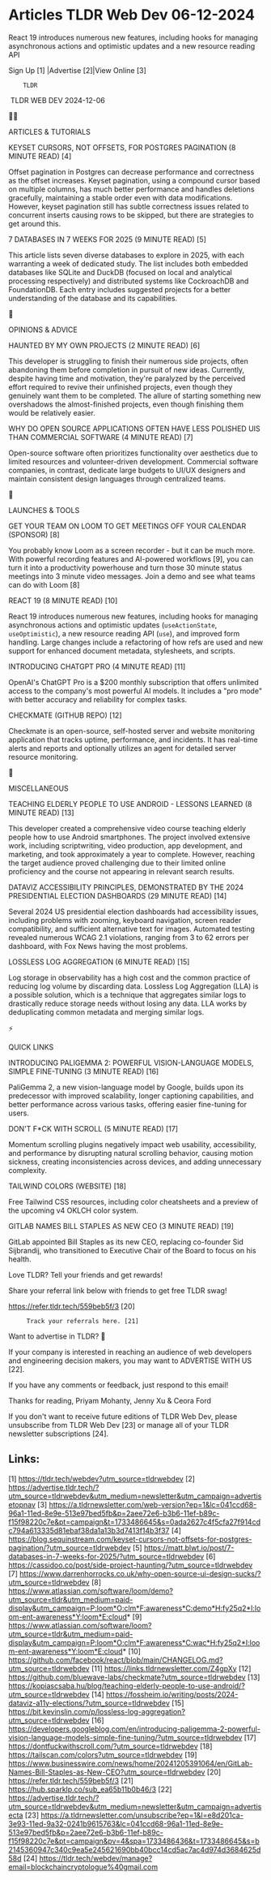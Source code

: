 # Articles TLDR Web Dev 06-12-2024

React 19 introduces numerous new features, including hooks for
managing asynchronous actions and optimistic updates and a new
resource reading
API ‌ ‌ ‌ ‌ ‌ ‌ ‌ ‌ ‌ ‌ ‌ ‌ ‌ ‌ ‌ ‌ ‌ ‌ ‌ ‌ ‌ ‌ ‌ ‌ ‌ ‌  ‌ ‌ ‌ ‌ ‌ ‌ ‌ ‌ ‌ ‌ ‌ ‌ ‌ ‌ ‌ ‌ ‌ ‌ ‌ ‌ ‌ ‌ ‌ ‌ ‌ ‌ 


 Sign Up [1] |Advertise [2]|View Online [3] 

		TLDR 

 TLDR WEB DEV 2024-12-06

🧑‍💻 

ARTICLES & TUTORIALS

 KEYSET CURSORS, NOT OFFSETS, FOR POSTGRES PAGINATION (8 MINUTE READ)
[4] 

 Offset pagination in Postgres can decrease performance and
correctness as the offset increases. Keyset pagination, using a
compound cursor based on multiple columns, has much better performance
and handles deletions gracefully, maintaining a stable order even with
data modifications. However, keyset pagination still has subtle
correctness issues related to concurrent inserts causing rows to be
skipped, but there are strategies to get around this. 

 7 DATABASES IN 7 WEEKS FOR 2025 (9 MINUTE READ) [5] 

 This article lists seven diverse databases to explore in 2025, with
each warranting a week of dedicated study. The list includes both
embedded databases like SQLite and DuckDB (focused on local and
analytical processing respectively) and distributed systems like
CockroachDB and FoundationDB. Each entry includes suggested projects
for a better understanding of the database and its capabilities. 

🧠 

OPINIONS & ADVICE

 HAUNTED BY MY OWN PROJECTS (2 MINUTE READ) [6] 

 This developer is struggling to finish their numerous side projects,
often abandoning them before completion in pursuit of new ideas.
Currently, despite having time and motivation, they're paralyzed by
the perceived effort required to revive their unfinished projects,
even though they genuinely want them to be completed. The allure of
starting something new overshadows the almost-finished projects, even
though finishing them would be relatively easier. 

 WHY DO OPEN SOURCE APPLICATIONS OFTEN HAVE LESS POLISHED UIS THAN
COMMERCIAL SOFTWARE (4 MINUTE READ) [7] 

 Open-source software often prioritizes functionality over aesthetics
due to limited resources and volunteer-driven development. Commercial
software companies, in contrast, dedicate large budgets to UI/UX
designers and maintain consistent design languages through centralized
teams. 

🚀 

LAUNCHES & TOOLS

 GET YOUR TEAM ON LOOM TO GET MEETINGS OFF YOUR CALENDAR (SPONSOR) [8]


 You probably know Loom as a screen recorder - but it can be much
more. With powerful recording features and AI-powered workflows [9],
you can turn it into a productivity powerhouse and turn those 30
minute status meetings into 3 minute video messages. Join a demo and
see what teams can do with Loom [8] 

 REACT 19 (8 MINUTE READ) [10] 

 React 19 introduces numerous new features, including hooks for
managing asynchronous actions and optimistic updates
(`useActionState`, `useOptimistic`), a new resource reading API
(`use`), and improved form handling. Large changes include a
refactoring of how refs are used and new support for enhanced document
metadata, stylesheets, and scripts. 

 INTRODUCING CHATGPT PRO (4 MINUTE READ) [11] 

 OpenAI's ChatGPT Pro is a $200 monthly subscription that offers
unlimited access to the company's most powerful AI models. It includes
a "pro mode" with better accuracy and reliability for complex tasks. 

 CHECKMATE (GITHUB REPO) [12] 

 Checkmate is an open-source, self-hosted server and website
monitoring application that tracks uptime, performance, and incidents.
It has real-time alerts and reports and optionally utilizes an agent
for detailed server resource monitoring. 

🎁 

MISCELLANEOUS

 TEACHING ELDERLY PEOPLE TO USE ANDROID - LESSONS LEARNED (8 MINUTE
READ) [13] 

 This developer created a comprehensive video course teaching elderly
people how to use Android smartphones. The project involved extensive
work, including scriptwriting, video production, app development, and
marketing, and took approximately a year to complete. However,
reaching the target audience proved challenging due to their limited
online proficiency and the course not appearing in relevant search
results. 

 DATAVIZ ACCESSIBILITY PRINCIPLES, DEMONSTRATED BY THE 2024
PRESIDENTIAL ELECTION DASHBOARDS (29 MINUTE READ) [14] 

 Several 2024 US presidential election dashboards had accessibility
issues, including problems with zooming, keyboard navigation, screen
reader compatibility, and sufficient alternative text for images.
Automated testing revealed numerous WCAG 2.1 violations, ranging from
3 to 62 errors per dashboard, with Fox News having the most problems. 

 LOSSLESS LOG AGGREGATION (6 MINUTE READ) [15] 

 Log storage in observability has a high cost and the common practice
of reducing log volume by discarding data. Lossless Log Aggregation
(LLA) is a possible solution, which is a technique that aggregates
similar logs to drastically reduce storage needs without losing any
data. LLA works by deduplicating common metadata and merging similar
logs. 

⚡ 

QUICK LINKS

 INTRODUCING PALIGEMMA 2: POWERFUL VISION-LANGUAGE MODELS, SIMPLE
FINE-TUNING (3 MINUTE READ) [16] 

 PaliGemma 2, a new vision-language model by Google, builds upon its
predecessor with improved scalability, longer captioning capabilities,
and better performance across various tasks, offering easier
fine-tuning for users. 

 DON'T F*CK WITH SCROLL (5 MINUTE READ) [17] 

 Momentum scrolling plugins negatively impact web usability,
accessibility, and performance by disrupting natural scrolling
behavior, causing motion sickness, creating inconsistencies across
devices, and adding unnecessary complexity. 

 TAILWIND COLORS (WEBSITE) [18] 

 Free Tailwind CSS resources, including color cheatsheets and a
preview of the upcoming v4 OKLCH color system. 

 GITLAB NAMES BILL STAPLES AS NEW CEO (3 MINUTE READ) [19] 

 GitLab appointed Bill Staples as its new CEO, replacing co-founder
Sid Sijbrandij, who transitioned to Executive Chair of the Board to
focus on his health. 

Love TLDR? Tell your friends and get rewards!

 Share your referral link below with friends to get free TLDR swag! 

 https://refer.tldr.tech/559beb5f/3 [20] 

		 Track your referrals here. [21] 

Want to advertise in TLDR? 📰

 If your company is interested in reaching an audience of web
developers and engineering decision makers, you may want to ADVERTISE
WITH US [22]. 

 If you have any comments or feedback, just respond to this email! 

Thanks for reading, 
Priyam Mohanty, Jenny Xu & Ceora Ford 

If you don't want to receive future editions of TLDR Web Dev, please
unsubscribe from TLDR Web Dev [23] or manage all of your TLDR
newsletter subscriptions [24]. 

 

Links:
------
[1] https://tldr.tech/webdev?utm_source=tldrwebdev
[2] https://advertise.tldr.tech/?utm_source=tldrwebdev&utm_medium=newsletter&utm_campaign=advertisetopnav
[3] https://a.tldrnewsletter.com/web-version?ep=1&lc=041ccd68-96a1-11ed-8e9e-513e97bed5fb&p=2aee72e6-b3b6-11ef-b89c-f15f98220c7e&pt=campaign&t=1733486645&s=0ada2627c4f5cfa27f914cdc794a613335d81ebaf38da1a13b3d7413f14b3f37
[4] https://blog.sequinstream.com/keyset-cursors-not-offsets-for-postgres-pagination/?utm_source=tldrwebdev
[5] https://matt.blwt.io/post/7-databases-in-7-weeks-for-2025/?utm_source=tldrwebdev
[6] https://cassidoo.co/post/side-project-haunting/?utm_source=tldrwebdev
[7] https://www.darrenhorrocks.co.uk/why-open-source-ui-design-sucks/?utm_source=tldrwebdev
[8] https://www.atlassian.com/software/loom/demo?utm_source=tldr&utm_medium=paid-display&utm_campaign=P:loom*O:clm*F:awareness*C:demo*H:fy25q2*I:loom-ent-awareness*Y:loom*E:cloud*
[9] https://www.atlassian.com/software/loom?utm_source=tldr&utm_medium=paid-display&utm_campaign=P:loom*O:clm*F:awareness*C:wac*H:fy25q2*I:loom-ent-awareness*Y:loom*E:cloud*
[10] https://github.com/facebook/react/blob/main/CHANGELOG.md?utm_source=tldrwebdev
[11] https://links.tldrnewsletter.com/Z4gpXy
[12] https://github.com/bluewave-labs/checkmate?utm_source=tldrwebdev
[13] https://kopiascsaba.hu/blog/teaching-elderly-people-to-use-android/?utm_source=tldrwebdev
[14] https://fossheim.io/writing/posts/2024-dataviz-a11y-elections/?utm_source=tldrwebdev
[15] https://bit.kevinslin.com/p/lossless-log-aggregation?utm_source=tldrwebdev
[16] https://developers.googleblog.com/en/introducing-paligemma-2-powerful-vision-language-models-simple-fine-tuning/?utm_source=tldrwebdev
[17] https://dontfuckwithscroll.com/?utm_source=tldrwebdev
[18] https://tailscan.com/colors?utm_source=tldrwebdev
[19] https://www.businesswire.com/news/home/20241205391064/en/GitLab-Names-Bill-Staples-as-New-CEO?utm_source=tldrwebdev
[20] https://refer.tldr.tech/559beb5f/3
[21] https://hub.sparklp.co/sub_ea65b11b0b46/3
[22] https://advertise.tldr.tech/?utm_source=tldrwebdev&utm_medium=newsletter&utm_campaign=advertisecta
[23] https://a.tldrnewsletter.com/unsubscribe?ep=1&l=e8d201ca-3e93-11ed-9a32-0241b9615763&lc=041ccd68-96a1-11ed-8e9e-513e97bed5fb&p=2aee72e6-b3b6-11ef-b89c-f15f98220c7e&pt=campaign&pv=4&spa=1733486436&t=1733486645&s=b2145360947c340c9ea5e245621690bb40bcc14cd5ac7ac4d974d3684625d58d
[24] https://tldr.tech/webdev/manage?email=blockchaincryptologue%40gmail.com